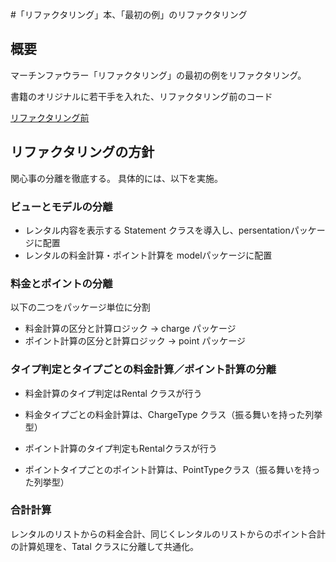 #「リファクタリング」本、「最初の例」のリファクタリング

## 概要
マーチンファウラー「リファクタリング」の最初の例をリファクタリング。

書籍のオリジナルに若干手を入れた、リファクタリング前のコード

[リファクタリング前](https://github.com/system-sekkei/model-refactoring)

## リファクタリングの方針

関心事の分離を徹底する。
具体的には、以下を実施。

### ビューとモデルの分離

- レンタル内容を表示する Statement クラスを導入し、persentationパッケージに配置
- レンタルの料金計算・ポイント計算を modelパッケージに配置

### 料金とポイントの分離
以下の二つをパッケージ単位に分割

- 料金計算の区分と計算ロジック -> charge パッケージ
- ポイント計算の区分と計算ロジック -> point パッケージ

### タイプ判定とタイプごとの料金計算／ポイント計算の分離

- 料金計算のタイプ判定はRental クラスが行う
- 料金タイプごとの料金計算は、ChargeType クラス（振る舞いを持った列挙型）

- ポイント計算のタイプ判定もRentalクラスが行う
- ポイントタイプごとのポイント計算は、PointTypeクラス（振る舞いを持った列挙型）

### 合計計算

レンタルのリストからの料金合計、同じくレンタルのリストからのポイント合計の計算処理を、Tatal<T> クラスに分離して共通化。



